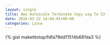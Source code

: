 ```yaml
---
layout: single                                                                                                              
title: Aws Autoscale Terminate Copy Log To S3                                                                                                                       
date: 2016-03-22 14:04:01+00:00                                                                                                                        
categories: Linux                                                                                                                
---                                                                                                                              
```


{% gist makeittotop/fdfa79dd11514b681da3 %}                                                                                                           

